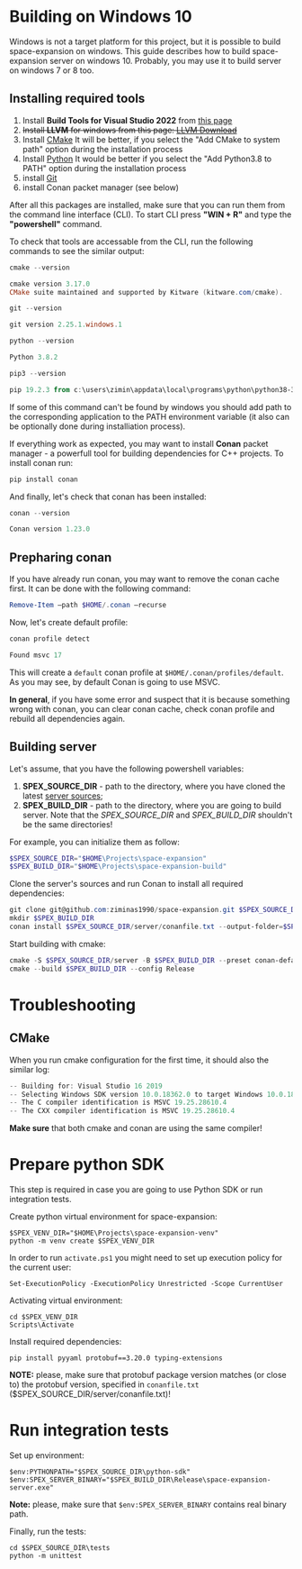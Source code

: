 # Building on Windows 10
Windows is not a target platform for this project, but it is possible to build space-expansion on windows. This guide describes how to build space-expansion server on windows 10. Probably, you may use it to build server on windows 7 or 8 too.

## Installing required tools
1. Install **Build Tools for Visual Studio 2022** from [this page](https://visualstudio.microsoft.com/ru/downloads/)
2. ~~Install **LLVM** for windows from this page: [LLVM Download](https://releases.llvm.org/download.html)~~
3. Install [CMake](https://cmake.org/download/)
   It will be better, if you select the "Add CMake to system path" option during the installation process
4. Install [Python](https://www.python.org/downloads/)
   It would be better if you select the "Add Python3.8 to PATH" option during the installation process
5. install [Git](https://git-scm.com/)
6. install Conan packet manager (see below)

After all this packages are installed, make sure that you can run them from the command line interface (CLI). To start CLI press **"WIN + R"** and type the **"powershell"** command.

To check that tools are accessable from the CLI, run the following commands to see the similar output:
```powershell
cmake --version

cmake version 3.17.0
CMake suite maintained and supported by Kitware (kitware.com/cmake).
```
```powershell
git --version

git version 2.25.1.windows.1
```
```powershell
python --version

Python 3.8.2
```
```powershell
pip3 --version

pip 19.2.3 from c:\users\zimin\appdata\local\programs\python\python38-32\lib\site-packages\pip (python 3.8)
```

If some of this command can't be found by windows you should add path to the corresponding application to the PATH environment variable (it also can be optionally done during installiation process).

If everything work as expected, you may want to install **Conan** packet manager - a powerfull tool for building dependencies for C++ projects. To install conan run:
```powershell
pip install conan
```

And finally, let's check that conan has been installed:
```powershell
conan --version

Conan version 1.23.0
```

## Prepharing conan
If you have already run conan, you may want to remove the conan cache first. It can be done with the following command:
```powershell
Remove-Item –path $HOME/.conan –recurse
```

Now, let's create default profile:
```powershell
conan profile detect

Found msvc 17
```
This will create a `default` conan profile at `$HOME/.conan/profiles/default`. As you may see, by default Conan is going to use MSVC.

**In general**, if you have some error and suspect that it is because something wrong with conan, you can clear conan cache, check conan profile and rebuild all dependencies again.

## Building server
Let's assume, that you have the following powershell variables:
1. **SPEX_SOURCE_DIR** - path to the directory, where you have cloned the latest [server sources](https://github.com/ziminas1990/space-expansion);
2. **SPEX_BUILD_DIR** - path to the directory, where you are going to build server.
Note that the *SPEX_SOURCE_DIR* and *SPEX_BUILD_DIR* shouldn't be the same directories!

For example, you can initialize them as follow:
```powershell
$SPEX_SOURCE_DIR="$HOME\Projects\space-expansion"
$SPEX_BUILD_DIR="$HOME\Projects\space-expansion-build"
```

Clone the server's sources and run Conan to install all required dependencies:
```powershell
git clone git@github.com:ziminas1990/space-expansion.git $SPEX_SOURCE_DIR
mkdir $SPEX_BUILD_DIR
conan install $SPEX_SOURCE_DIR/server/conanfile.txt --output-folder=$SPEX_BUILD_DIR --build=missing
```

Start building with cmake:
```powershell
cmake -S $SPEX_SOURCE_DIR/server -B $SPEX_BUILD_DIR --preset conan-default
cmake --build $SPEX_BUILD_DIR --config Release
```

# Troubleshooting
## CMake
When you run cmake configuration for the first time, it should also the similar log:
```powershell
-- Building for: Visual Studio 16 2019
-- Selecting Windows SDK version 10.0.18362.0 to target Windows 10.0.18363.
-- The C compiler identification is MSVC 19.25.28610.4
-- The CXX compiler identification is MSVC 19.25.28610.4
```
**Make sure** that both cmake and conan are using the same compiler!

# Prepare python SDK
This step is required in case you are going to use Python SDK or run integration tests.

Create python virtual environment for space-expansion:
```
$SPEX_VENV_DIR="$HOME\Projects\space-expansion-venv"
python -m venv create $SPEX_VENV_DIR
```

In order to run `activate.ps1` you might need to set up execution policy for the current user:
```
Set-ExecutionPolicy -ExecutionPolicy Unrestricted -Scope CurrentUser
```

Activating virtual environment:
```
cd $SPEX_VENV_DIR
Scripts\Activate
```

Install required dependencies:
```
pip install pyyaml protobuf==3.20.0 typing-extensions
```
**NOTE:** please, make sure that protobuf package version matches (or close to) the protobuf version, specified in `conanfile.txt` ($SPEX_SOURCE_DIR/server/conanfile.txt)!

# Run integration tests
Set up environment:
```
$env:PYTHONPATH="$SPEX_SOURCE_DIR\python-sdk"
$env:SPEX_SERVER_BINARY="$SPEX_BUILD_DIR\Release\space-expansion-server.exe"
```
**Note:** please, make sure that `$env:SPEX_SERVER_BINARY` contains real binary path.

Finally, run the tests:
```
cd $SPEX_SOURCE_DIR\tests
python -m unittest
```
